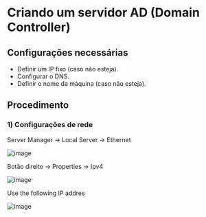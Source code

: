 # Criando um servidor AD (Domain Controller)

## Configurações necessárias

- Definir um IP fixo (caso não esteja).
- Configurar o DNS.
- Definir o nome da máquina (caso não esteja).

## Procedimento

### 1) Configurações de rede

Server Manager → Local Server → Ethernet

![image](https://github.com/user-attachments/assets/bc13af8b-acf7-4ed5-a76c-951cf9c13106)

Botão direito → Properties → Ipv4

![image](https://github.com/user-attachments/assets/43344923-17f6-4a3b-a0ae-dd30db1c2bcb)

Use the following IP addres

![image](https://github.com/user-attachments/assets/8f0be8ab-8a66-455d-a531-c60452900290)


